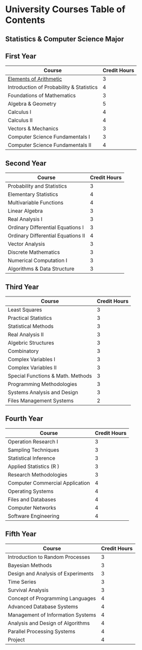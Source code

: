 # University Courses Table of Contents
## Statistics & Computer Science Major
## First Year
| Course                    | Credit Hours |
|-----------------------    |--------------|
| [Elements of Arithmetic](https://press.princeton.edu/books/hardcover/9780691171685/elements-of-mathematics)    | 3 |
| Introduction of Probability & Statistics | 4 |
|Foundations of Mathematics  | 3|
| Algebra & Geometry         | 5            |
| Calculus I |        4     |
|  Calculus II |        4      |
|Vectors & Mechanics |      3        |
|Computer Science Fundamentals I | 3  |
|Computer Science Fundamentals II | 4  |

## Second Year
| Course                    | Credit Hours |
|-----------------------    |--------------|
| Probability and Statistics    | 3 |
| Elementary Statistics | 4 |
|Multivariable Functions  | 4|
| Linear Algebra         | 3           |
| Real Analysis I |        3     |
|Ordinary Differential Equations I |        3     |
|Ordinary Differential Equations II |      4        |
|Vector Analysis | 3  |
|Discrete Mathematics | 3  |
|Numerical Computation I | 3  |
|Algorithms & Data Structure | 3  |

## Third Year

| Course                    | Credit Hours |
|-----------------------    |--------------|
Least Squares		        | 3|
Practical Statistics		|3|
Statistical Methods		    | 3|
Real Analysis II		    | 3|
Algebric Structures		    | 3|
Combinatory		            | 3|
Complex Variables I		    | 3|
Complex Variables II		| 3|
Special Functions & Math. Methods| 3|		
Programming Methodologies		| 3|
Systems Analysis and Design	| 3|	
Files Management Systems	| 2|	

## Fourth Year 
| Course                    | Credit Hours |
|-----------------------    |--------------|
Operation Research I|			3	|
Sampling Techniques	|		3	|
Statistical Inference|			3	|
Applied Statistics (R )	|		3	|
Research Methodologies	|		3	|
Computer Commercial Application	|		4	|
Operating Systems	|		4	|
Files and Databases	|		4	|
Computer Networks	|		4	|
Software Engineering		|	4	|

## Fifth Year
| Course                    | Credit Hours |
|-----------------------    |--------------|
Introduction to Random Processes	|		3	|
Bayesian Methods|			3	|
Design and Analysis of Experiments	|		3	|
Time Series		|	3	|
Survival Analysis	|		3	|
Concept of Programming Languages	|		4	|
Advanced Database Systems|			4	|
Management of Information Systems	|		4	|
Analysis and Design of Algorithms	|		4	|
Parallel Processing Systems	|		4	|
Project		|	4	|
